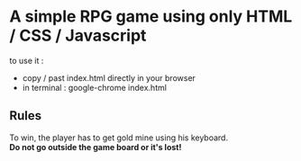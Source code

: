 # A simple RPG game using only HTML / CSS / Javascript

to use it :

- copy / past index.html directly in your browser
- in terminal : google-chrome index.html

## Rules

To win, the player has to get gold mine using his keyboard.<br>
**Do not go outside the game board or it's lost!**
